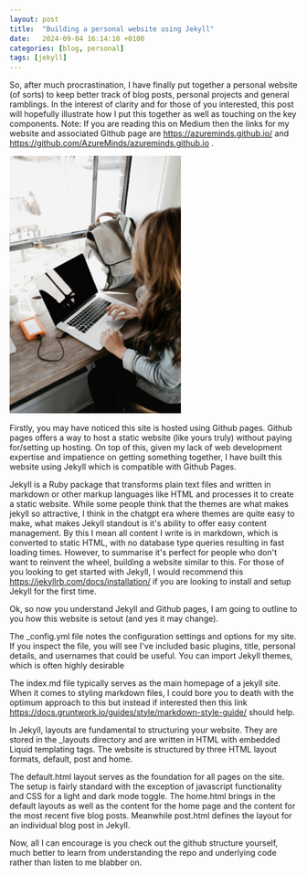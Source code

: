 ```yaml
---
layout: post
title:  "Building a personal website using Jekyll"
date:   2024-09-04 16:14:10 +0100
categories: [blog, personal]
tags: [jekyll]
---
```


So, after much procrastination, I have finally put together a personal website (of sorts) to keep better track of blog posts, personal projects and general ramblings. In the interest of clarity and for those of you interested, this post will hopefully illustrate how I put this together as well as touching on the key components. Note: If you are reading this on Medium then the links for my website and associated Github page are https://azureminds.github.io/ and https://github.com/AzureMinds/azureminds.github.io .

<img src="assets/andrew-neel-ute2XAFQU2I-unsplash.jpg" alt="My Picture" width="300px"> 

Firstly, you may have noticed this site is hosted using Github pages. Github pages offers a way to host a static website (like yours truly) without paying for/setting up hosting. On top of this, given my lack of web development expertise and impatience on getting something together, I have built this website using Jekyll which is compatible with Github Pages. 

Jekyll is a Ruby package that transforms plain text files and written in markdown or other markup languages like HTML and processes it to create a static website. While some people think that the themes are what makes jekyll so attractive, I think in the chatgpt era where themes are quite easy to make, what makes Jekyll standout is it's ability to offer easy content management. By this I mean all content I write is in markdown, which is converted to static HTML, with no database type queries resulting in fast loading times. However, to summarise it's perfect for people who don't want to reinvent the wheel, building a website similar to this. For those of you looking to get started with Jekyll, I would recommend this https://jekyllrb.com/docs/installation/ if you are looking to install and setup Jekyll for the first time.

Ok, so now you understand Jekyll and Github pages, I am going to outline to you how this website is setout (and yes it may change).

The _config.yml file notes the configuration settings and options for my site. If you inspect the file, you will see I've included basic plugins, title, personal details, and usernames that could be useful. You can import Jekyll themes, which is often highly desirable

The index.md file typically serves as the main homepage of a jekyll site. When it comes to styling markdown files, I could bore you to death with the optimum approach to this but instead if interested then this link https://docs.gruntwork.io/guides/style/markdown-style-guide/ should help.

In Jekyll, layouts are fundamental to structuring your website. They are stored in the _layouts directory and are written in HTML with embedded Liquid templating tags. The website is structured by three HTML layout formats, default, post and home.

The default.html layout serves as the foundation for all pages on the site. The setup is fairly standard with the exception of javascript functionality and CSS for a light and dark mode toggle. The home.html brings in the default layouts as well as the content for the home page and the content for the most recent five blog posts. Meanwhile post.html defines the layout for an individual blog post in Jekyll. 

Now, all I can encourage is you check out the github structure yourself, much better to learn from understanding the repo and underlying code rather than listen to me blabber on.

